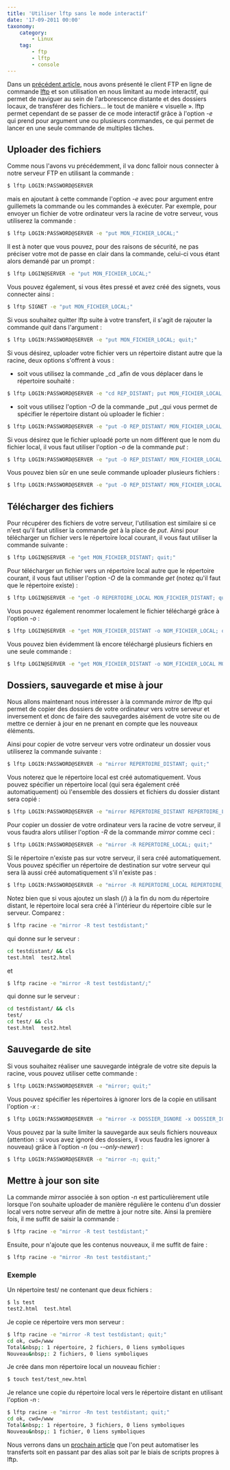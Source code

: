 ```yaml
---
title: 'Utiliser lftp sans le mode interactif'
date: '17-09-2011 00:00'
taxonomy:
    category:
        - Linux
    tag:
        - ftp
        - lftp
        - console
---
```


Dans un [précédent article](/blog/lftp "lftp&nbsp;: un client FTP en ligne de commande"), nous avons présenté le client FTP en ligne de commande [lftp](http://lftp.yar.ru/ "Le site de lftp") et son utilisation en nous limitant au mode interactif, qui permet de naviguer au sein de l'arborescence distante et des dossiers locaux, de transférer des fichiers... le tout de manière «&nbsp;visuelle&nbsp;». lftp permet cependant de se passer de ce mode interactif grâce à l'option _-e_ qui prend pour argument une ou plusieurs commandes, ce qui permet de lancer en une seule commande de multiples tâches.

## Uploader des fichiers

Comme nous l'avons vu précédemment, il va donc falloir nous connecter à notre serveur FTP en utilisant la commande&nbsp;:

```bash
$ lftp LOGIN:PASSWORD@SERVER
```

mais en ajoutant à cette commande l'option _-e_ avec pour argument entre guillemets la commande ou les commandes à exécuter. Par exemple, pour envoyer un fichier de votre ordinateur vers la racine de votre serveur, vous utiliserez la commande&nbsp;:

```bash
$ lftp LOGIN:PASSWORD@SERVER -e "put MON_FICHIER_LOCAL;"
```

Il est à noter que vous pouvez, pour des raisons de sécurité, ne pas préciser votre mot de passe en clair dans la commande, celui-ci vous étant alors demandé par un prompt&nbsp;:

```bash
$ lftp LOGIN@SERVER -e "put MON_FICHIER_LOCAL;"
```

Vous pouvez également, si vous êtes pressé et avez créé des signets, vous connecter ainsi&nbsp;:

```bash
$ lftp SIGNET -e "put MON_FICHIER_LOCAL;"
```

Si vous souhaitez quitter lftp suite à votre transfert, il s'agit de rajouter la commande _quit_ dans l'argument&nbsp;:
```bash
$ lftp LOGIN:PASSWORD@SERVER -e "put MON_FICHIER_LOCAL; quit;"
```

Si vous désirez, uploader votre fichier vers un répertoire distant autre que la racine, deux options s'offrent à vous :

- soit vous utilisez la commande _cd _afin de vous déplacer dans le répertoire souhaité&nbsp;:
```bash
$ lftp LOGIN:PASSWORD@SERVER -e "cd REP_DISTANT; put MON_FICHIER_LOCAL; quit;"
```
- soit vous utilisez l'option _-O_ de la commande _put _qui vous permet de spécifier le répertoire distant où uploader le fichier&nbsp;:  
```bash
$ lftp LOGIN:PASSWORD@SERVER -e "put -O REP_DISTANT/ MON_FICHIER_LOCAL; quit;"
```

Si vous désirez que le fichier uploadé porte un nom différent que le nom du fichier local, il vous faut utiliser l'option _-o_ de la commande _put_&nbsp;:
```bash
$ lftp LOGIN:PASSWORD@SERVER -e "put -O REP_DISTANT/ MON_FICHIER_LOCAL -o NOUVEAU_NOM; quit;"
```

Vous pouvez bien sûr en une seule commande uploader plusieurs fichiers&nbsp;:
```bash
$ lftp LOGIN:PASSWORD@SERVER -e "put -O REP_DISTANT/ MON_FICHIER_LOCAL -o NOUVEAU_NOM MON_FICHIER_LOCAL_2 -o NOUVEAU_NOM_2; quit;"
```

## Télécharger des fichiers

Pour récupérer des fichiers de votre serveur, l'utilisation est similaire si ce n'est qu'il faut utiliser la commande _get_ à la place de _put_. Ainsi pour télécharger un fichier vers le répertoire local courant, il vous faut utiliser la commande suivante&nbsp;:
```bash
$ lftp LOGIN@SERVER -e "get MON_FICHIER_DISTANT; quit;"
```

Pour télécharger un fichier vers un répertoire local autre que le répertoire courant, il vous faut utiliser l'option _-O_ de la commande _get_ (notez qu'il faut que le répertoire existe)&nbsp;:
```bash
$ lftp LOGIN@SERVER -e "get -O REPERTOIRE_LOCAL MON_FICHIER_DISTANT; quit;"
```

Vous pouvez également renommer localement le fichier téléchargé grâce à l'option _-o_&nbsp;:
```bash
$ lftp LOGIN@SERVER -e "get MON_FICHIER_DISTANT -o NOM_FICHIER_LOCAL; quit;"
```

Vous pouvez bien évidemment là encore téléchargé plusieurs fichiers en une seule commande&nbsp;:
```bash
$ lftp LOGIN@SERVER -e "get MON_FICHIER_DISTANT -o NOM_FICHIER_LOCAL MON_FICHIER_DISTANT_2 -o NOM_FICHIER_LOCAL_2; quit;"
```

## Dossiers, sauvegarde et mise à jour

Nous allons maintenant nous intéresser à la commande _mirror_ de lftp qui permet de copier des dossiers de votre ordinateur vers votre serveur et inversement et donc de faire des sauvegardes aisément de votre site ou de mettre ce dernier à jour en ne prenant en compte que les nouveaux éléments.

Ainsi pour copier de votre serveur vers votre ordinateur un dossier vous utiliserez la commande suivante&nbsp;:
```bash
$ lftp LOGIN:PASSWORD@SERVER -e "mirror REPERTOIRE_DISTANT; quit;"
```

Vous noterez que le répertoire local est créé automatiquement. Vous pouvez spécifier un répertoire local (qui sera également créé automatiquement) où l'ensemble des dossiers et fichiers du dossier distant sera copié&nbsp;:
```bash
$ lftp LOGIN:PASSWORD@SERVER -e "mirror REPERTOIRE_DISTANT REPERTOIRE_LOCAL; quit;"
```

Pour copier un dossier de votre ordinateur vers la racine de votre serveur, il vous faudra alors utiliser l'option _-R_ de la commande _mirror_ comme ceci&nbsp;:
```bash
$ lftp LOGIN:PASSWORD@SERVER -e "mirror -R REPERTOIRE_LOCAL; quit;"
```

Si le répertoire n'existe pas sur votre serveur, il sera créé automatiquement. Vous pouvez spécifier un répertoire de destination sur votre serveur qui sera là aussi créé automatiquement s'il n'existe pas&nbsp;:
```bash
$ lftp LOGIN:PASSWORD@SERVER -e "mirror -R REPERTOIRE_LOCAL REPERTOIRE_DISTANT; quit;"
```

Notez bien que si vous ajoutez un slash (/) à la fin du nom du répertoire distant, le répertoire local sera créé à l'intérieur du répertoire cible sur le serveur. Comparez&nbsp;:

```bash
$ lftp racine -e "mirror -R test testdistant;"
```

qui donne sur le serveur :   

```bash
cd testdistant/ && cls
test.html  test2.html
```

et

```bash
$ lftp racine -e "mirror -R test testdistant/;"
```

qui donne sur le serveur :  

```bash
cd testdistant/ && cls
test/
cd test/ && cls
test.html  test2.html
```

## Sauvegarde de site

Si vous souhaitez réaliser une sauvegarde intégrale de votre site depuis la racine, vous pouvez utiliser cette commande&nbsp;:
```bash
$ lftp LOGIN:PASSWORD@SERVER -e "mirror; quit;"
```

Vous pouvez spécifier les répertoires à ignorer lors de la copie en utilisant l'option _-x_&nbsp;:
```bash
$ lftp LOGIN:PASSWORD@SERVER -e "mirror -x DOSSIER_IGNORE -x DOSSIER_IGNORE_2&nbsp;; quit;"
```

Vous pouvez par la suite limiter la sauvegarde aux seuls fichiers nouveaux (attention : si vous avez ignoré des dossiers, il vous faudra les ignorer à nouveau) grâce à l'option _-n_ (ou _--only-newer_)&nbsp;:
```bash
$ lftp LOGIN:PASSWORD@SERVER -e "mirror -n; quit;"
```

## Mettre à jour son site

La commande _mirror_ associée à son option _-n_ est particulièrement utile lorsque l'on souhaite uploader de manière régulière le contenu d'un dossier local vers notre serveur afin de mettre à jour notre site. Ainsi la première fois, il me suffit de saisir la commande&nbsp;:
```bash
$ lftp racine -e "mirror -R test testdistant;"
```

Ensuite, pour n'ajoute que les contenus nouveaux, il me suffit de faire&nbsp;:
```bash
$ lftp racine -e "mirror -Rn test testdistant;"
```

### Exemple

Un répertoire test/ ne contenant que deux fichiers&nbsp;:
```bash
$ ls test
test2.html  test.html
```

Je copie ce répertoire vers mon serveur&nbsp;:
```bash
$ lftp racine -e "mirror -R test testdistant; quit;"
cd ok, cwd=/www                                                            
Total&nbsp;: 1 répertoire, 2 fichiers, 0 liens symboliques   
Nouveau&nbsp;: 2 fichiers, 0 liens symboliques
```

Je crée dans mon répertoire local un nouveau fichier&nbsp;:
```bash
$ touch test/test_new.html
```

Je relance une copie du répertoire local vers le répertoire distant en utilisant l'option _-n_&nbsp;:
```bash
$ lftp racine -e "mirror -Rn test testdistant; quit;"
cd ok, cwd=/www                                              
Total&nbsp;: 1 répertoire, 3 fichiers, 0 liens symboliques
Nouveau&nbsp;: 1 fichier, 0 liens symboliques
```

Nous verrons dans un [prochain article](/blog/lftp_auto "lftp&nbsp;: automatiser les transferts") que l'on peut automatiser les transferts soit en passant par des alias soit par le biais de scripts propres à lftp.